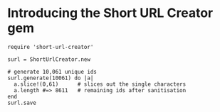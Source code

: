 # Introducing the Short URL Creator gem

    require 'short-url-creator'

    surl = ShortUrlCreator.new

    # generate 10,061 unique ids
    surl.generate(10061) do |a|
      a.slice!(0,61)      # slices out the single characters
      a.length #=> 8611   # remaining ids after sanitisation  
    end
    surl.save
